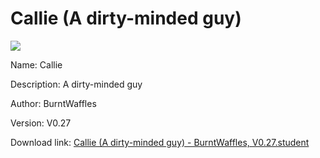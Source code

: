 # Callie (A dirty-minded guy)

<img src = "https://raw.githubusercontent.com/Arbiter1223/Koukou-Gurashi-Custom-Students/master/Students/Files/Callie%20(A%20dirty-minded%20guy).png">

Name: Callie

Description: A dirty-minded guy

Author: BurntWaffles

Version: V0.27

Download link: <a href="https://raw.githubusercontent.com/Arbiter1223/Koukou-Gurashi-Custom-Students/master/Students/Files/Callie%20(A%20dirty-minded%20guy)%20-%20BurntWaffles%2C%20V0.27.student">Callie (A dirty-minded guy) - BurntWaffles, V0.27.student</a>
